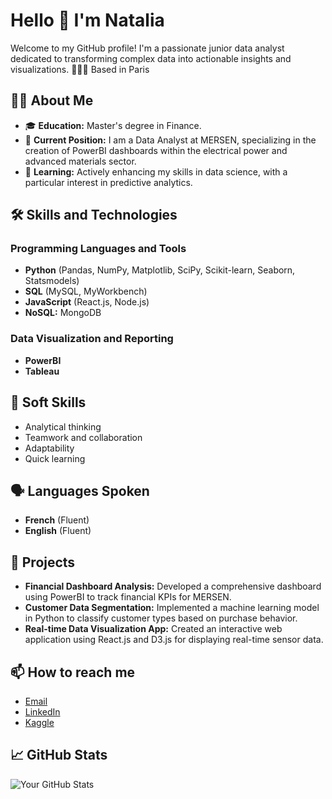 # Hello 👋 I'm Natalia

Welcome to my GitHub profile! I'm a passionate junior data analyst dedicated to transforming complex data into actionable insights and visualizations.
📍🇫🇷 Based in Paris 

## 👩‍💻 About Me
- 🎓 **Education:** Master's degree in Finance.
- 🏢 **Current Position:** I am a Data Analyst at MERSEN, specializing in the creation of PowerBI dashboards within the electrical power and advanced materials sector.
- 🌱 **Learning:** Actively enhancing my skills in data science, with a particular interest in predictive analytics.

## 🛠️ Skills and Technologies

### Programming Languages and Tools
- **Python** (Pandas, NumPy, Matplotlib, SciPy, Scikit-learn, Seaborn, Statsmodels)
- **SQL** (MySQL, MyWorkbench)
- **JavaScript** (React.js, Node.js)
- **NoSQL:** MongoDB

### Data Visualization and Reporting
- **PowerBI**
- **Tableau**

## 🧠 Soft Skills
- Analytical thinking
- Teamwork and collaboration
- Adaptability
- Quick learning

## 🗣️ Languages Spoken
- **French** (Fluent)
- **English** (Fluent)

## 🌟 Projects
- **Financial Dashboard Analysis:** Developed a comprehensive dashboard using PowerBI to track financial KPIs for MERSEN.
- **Customer Data Segmentation:** Implemented a machine learning model in Python to classify customer types based on purchase behavior.
- **Real-time Data Visualization App:** Created an interactive web application using React.js and D3.js for displaying real-time sensor data.

## 📫 How to reach me
- [Email](mailto:natalia.gravereaux@gmail.com)
- [LinkedIn](https://www.linkedin.com/in/nmikh/)
- [Kaggle](https://www.kaggle.com/nataliagravereaux)

## 📈 GitHub Stats
![Your GitHub Stats](https://github-readme-stats.vercel.app/api?username=ngravereaux&show_icons=true)

